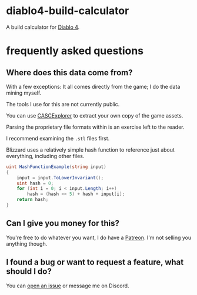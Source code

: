 # diablo4-build-calculator
A build calculator for [Diablo 4](https://diablo4.blizzard.com).

# frequently asked questions

## Where does this data come from?
With a few exceptions: It all comes directly from the game; I do the data mining myself.

The tools I use for this are not currently public.

You can use [CASCExplorer](https://github.com/WoW-Tools/CASCExplorer) to extract your own copy of the game assets.

Parsing the proprietary file formats within is an exercise left to the reader.

I recommend examining the ``.stl`` files first.

Blizzard uses a relatively simple hash function to reference just about everything, including other files.

```cs
uint HashFunctionExample(string input)
{
    input = input.ToLowerInvariant();
    uint hash = 0;
    for (int i = 0; i < input.Length; i++)
        hash = (hash << 5) + hash + input[i];
    return hash;
}
```

## Can I give you money for this?
You're free to do whatever you want, I do have a [Patreon](https://www.patreon.com/lothrik). I'm not selling you anything though.

## I found a bug or want to request a feature, what should I do?
You can [open an issue](https://github.com/Lothrik/diablo4-build-calc/issues/new) or message me on Discord.